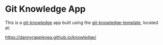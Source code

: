 # Git Knowledge App
This is a [git-knowledge](https://github.com/digitalreplica/git-knowledge) app built using the [git-knowledge-template](https://github.com/digitalreplica/git-knowledge-template), located at:

https://dannyrappleyea.github.io/knowledge/
